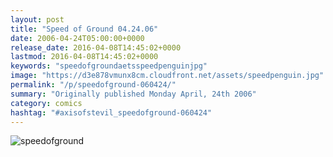 ```yaml
---
layout: post
title: "Speed of Ground 04.24.06"
date: 2006-04-24T05:00:00+0000
release_date: 2016-04-08T14:45:02+0000
lastmod: 2016-04-08T14:45:02+0000
keywords: "speedofgroundaetsspeedpenguinjpg"
image: "https://d3e878vmunx8cm.cloudfront.net/assets/speedpenguin.jpg"
permalink: "/p/speedofground-060424/"
summary: "Originally published Monday April, 24th 2006"
category: comics
hashtag: "#axisofstevil_speedofground-060424"
---
```


![speedofground](https://d3e878vmunx8cm.cloudfront.net/assets/speedpenguin.jpg)

